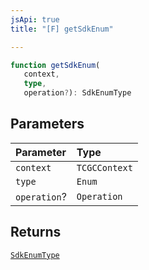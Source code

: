 ```yaml
---
jsApi: true
title: "[F] getSdkEnum"

---
```

```ts
function getSdkEnum(
   context, 
   type, 
   operation?): SdkEnumType
```

## Parameters

| Parameter | Type |
| :------ | :------ |
| `context` | `TCGCContext` |
| `type` | `Enum` |
| `operation`? | `Operation` |

## Returns

[`SdkEnumType`](../interfaces/SdkEnumType.md)
